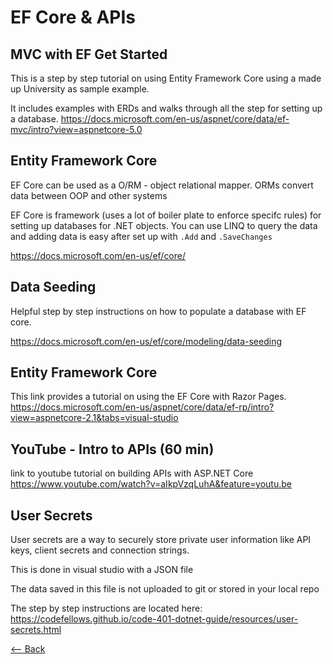# EF Core & APIs

## MVC with EF Get Started
This is a step by step tutorial on using Entity Framework Core using a made up University as sample example.

It includes examples with ERDs and walks through all the step for setting up a database.
 https://docs.microsoft.com/en-us/aspnet/core/data/ef-mvc/intro?view=aspnetcore-5.0

## Entity Framework Core

EF Core can be used as a  O/RM - object relational mapper. ORMs convert data between OOP and other systems 
 
EF Core is framework (uses a lot of boiler plate to enforce specifc rules) for setting up databases for .NET objects.
You can use LINQ to query the data and adding data is easy after set up with `.Add` and `.SaveChanges`

https://docs.microsoft.com/en-us/ef/core/


## Data Seeding

Helpful step by step instructions on how to populate a database with EF core.

https://docs.microsoft.com/en-us/ef/core/modeling/data-seeding


## Entity Framework Core

This link provides a tutorial on using the EF Core with Razor Pages.
https://docs.microsoft.com/en-us/aspnet/core/data/ef-rp/intro?view=aspnetcore-2.1&tabs=visual-studio 


## YouTube - Intro to APIs (60 min)

link to youtube tutorial on building APIs with ASP.NET Core 
https://www.youtube.com/watch?v=aIkpVzqLuhA&feature=youtu.be


## User Secrets

User secrets are a way to securely store private user information like API keys, client secrets and connection strings.

This is done in visual studio with a JSON file

The data saved in this file is not uploaded to git or stored in your local repo   

The step by step instructions are located here:
https://codefellows.github.io/code-401-dotnet-guide/resources/user-secrets.html


[<-- Back](README.md)